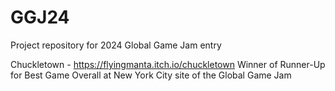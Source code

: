 # GGJ24
 Project repository for 2024 Global Game Jam entry

 Chuckletown - https://flyingmanta.itch.io/chuckletown
  Winner of Runner-Up for Best Game Overall at New York City site of the Global Game Jam
